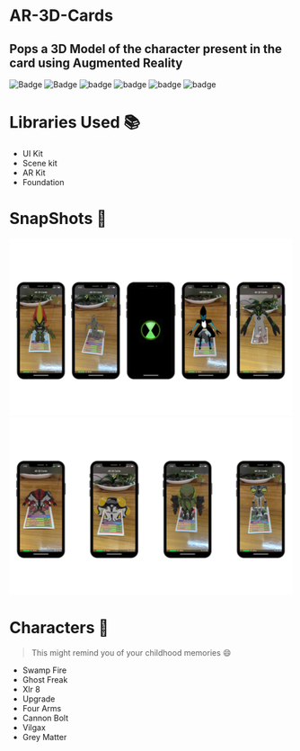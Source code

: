 # AR-3D-Cards
## Pops a 3D Model of the character present in the card using Augmented Reality

![Badge](https://img.shields.io/badge/AR-3D-CARDS-yellowGreen)
![Badge](https://img.shields.io/badge/Xcode-12.0.1-green)
![badge](https://img.shields.io/badge/Swift-5.0-red)
![badge](https://img.shields.io/badge/AR-Kit-orange)
![badge](https://img.shields.io/badge/iOS-14-blue)
![badge](https://img.shields.io/badge/Platfrom-iOS-orange)

# Libraries Used 📚
* UI Kit
* Scene kit
* AR Kit
* Foundation

# SnapShots 📸
![Untitled design-4](https://github.com/Harsh4601/AR-3D-Cards/blob/main/Ben%2010%203D%20Cards/ss1.png)
![Untitled design-4](https://github.com/Harsh4601/AR-3D-Cards/blob/main/Ben%2010%203D%20Cards/ss2.png)

# Characters 👾
> This might remind you of your childhood memories 😄
* Swamp Fire
* Ghost Freak
* Xlr 8
* Upgrade
* Four Arms
* Cannon Bolt
* Vilgax
* Grey Matter
